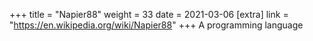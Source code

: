 +++
title = "Napier88"
weight = 33
date = 2021-03-06
[extra]
link = "https://en.wikipedia.org/wiki/Napier88"
+++
A programming language

